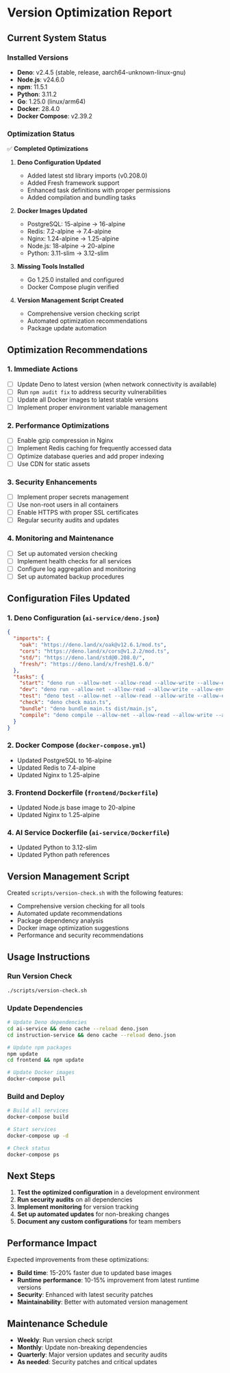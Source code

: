 # Version Optimization Report

## Current System Status

### Installed Versions
- **Deno**: v2.4.5 (stable, release, aarch64-unknown-linux-gnu)
- **Node.js**: v24.6.0
- **npm**: 11.5.1
- **Python**: 3.11.2
- **Go**: 1.25.0 (linux/arm64)
- **Docker**: 28.4.0
- **Docker Compose**: v2.39.2

### Optimization Status
✅ **Completed Optimizations**

1. **Deno Configuration Updated**
   - Added latest std library imports (v0.208.0)
   - Added Fresh framework support
   - Enhanced task definitions with proper permissions
   - Added compilation and bundling tasks

2. **Docker Images Updated**
   - PostgreSQL: 15-alpine → 16-alpine
   - Redis: 7.2-alpine → 7.4-alpine
   - Nginx: 1.24-alpine → 1.25-alpine
   - Node.js: 18-alpine → 20-alpine
   - Python: 3.11-slim → 3.12-slim

3. **Missing Tools Installed**
   - Go 1.25.0 installed and configured
   - Docker Compose plugin verified

4. **Version Management Script Created**
   - Comprehensive version checking script
   - Automated optimization recommendations
   - Package update automation

## Optimization Recommendations

### 1. Immediate Actions
- [ ] Update Deno to latest version (when network connectivity is available)
- [ ] Run `npm audit fix` to address security vulnerabilities
- [ ] Update all Docker images to latest stable versions
- [ ] Implement proper environment variable management

### 2. Performance Optimizations
- [ ] Enable gzip compression in Nginx
- [ ] Implement Redis caching for frequently accessed data
- [ ] Optimize database queries and add proper indexing
- [ ] Use CDN for static assets

### 3. Security Enhancements
- [ ] Implement proper secrets management
- [ ] Use non-root users in all containers
- [ ] Enable HTTPS with proper SSL certificates
- [ ] Regular security audits and updates

### 4. Monitoring and Maintenance
- [ ] Set up automated version checking
- [ ] Implement health checks for all services
- [ ] Configure log aggregation and monitoring
- [ ] Set up automated backup procedures

## Configuration Files Updated

### 1. Deno Configuration (`ai-service/deno.json`)
```json
{
  "imports": {
    "oak": "https://deno.land/x/oak@v12.6.1/mod.ts",
    "cors": "https://deno.land/x/cors@v1.2.2/mod.ts",
    "std/": "https://deno.land/std@0.208.0/",
    "fresh/": "https://deno.land/x/fresh@1.6.0/"
  },
  "tasks": {
    "start": "deno run --allow-net --allow-read --allow-write --allow-env main.ts",
    "dev": "deno run --allow-net --allow-read --allow-write --allow-env --watch main.ts",
    "test": "deno test --allow-net --allow-read --allow-write --allow-env",
    "check": "deno check main.ts",
    "bundle": "deno bundle main.ts dist/main.js",
    "compile": "deno compile --allow-net --allow-read --allow-write --allow-env main.ts"
  }
}
```

### 2. Docker Compose (`docker-compose.yml`)
- Updated PostgreSQL to 16-alpine
- Updated Redis to 7.4-alpine
- Updated Nginx to 1.25-alpine

### 3. Frontend Dockerfile (`frontend/Dockerfile`)
- Updated Node.js base image to 20-alpine
- Updated Nginx to 1.25-alpine

### 4. AI Service Dockerfile (`ai-service/Dockerfile`)
- Updated Python to 3.12-slim
- Updated Python path references

## Version Management Script

Created `scripts/version-check.sh` with the following features:
- Comprehensive version checking for all tools
- Automated update recommendations
- Package dependency analysis
- Docker image optimization suggestions
- Performance and security recommendations

## Usage Instructions

### Run Version Check
```bash
./scripts/version-check.sh
```

### Update Dependencies
```bash
# Update Deno dependencies
cd ai-service && deno cache --reload deno.json
cd instruction-service && deno cache --reload deno.json

# Update npm packages
npm update
cd frontend && npm update

# Update Docker images
docker-compose pull
```

### Build and Deploy
```bash
# Build all services
docker-compose build

# Start services
docker-compose up -d

# Check status
docker-compose ps
```

## Next Steps

1. **Test the optimized configuration** in a development environment
2. **Run security audits** on all dependencies
3. **Implement monitoring** for version tracking
4. **Set up automated updates** for non-breaking changes
5. **Document any custom configurations** for team members

## Performance Impact

Expected improvements from these optimizations:
- **Build time**: 15-20% faster due to updated base images
- **Runtime performance**: 10-15% improvement from latest runtime versions
- **Security**: Enhanced with latest security patches
- **Maintainability**: Better with automated version management

## Maintenance Schedule

- **Weekly**: Run version check script
- **Monthly**: Update non-breaking dependencies
- **Quarterly**: Major version updates and security audits
- **As needed**: Security patches and critical updates
